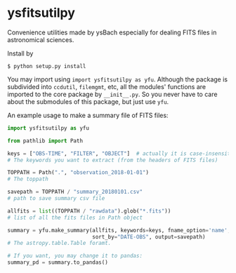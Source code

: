 # ysfitsutilpy
Convenience utilities made by ysBach especially for dealing FITS files in astronomical sciences.

Install by
```
$ python setup.py install
```

You may import using ``import ysfitsutilpy as yfu``.
Although the package is subdivided into ``ccdutil``, ``filemgmt``, etc, all the modules' functions are imported to the core package by ``__init__.py``. So you never have to care about the submodules of this package, but just use ``yfu``.

An example usage to make a summary file of FITS files:
```python
import ysfitsutilpy as yfu

from pathlib import Path

keys = ["OBS-TIME", "FILTER", "OBJECT"]  # actually it is case-insensitive
# The keywords you want to extract (from the headers of FITS files)

TOPPATH = Path(".", "observation_2018-01-01")
# The toppath

savepath = TOPPATH / "summary_20180101.csv"
# path to save summary csv file

allfits = list((TOPPATH / "rawdata").glob("*.fits"))
# list of all the fits files in Path object

summary = yfu.make_summary(allfits, keywords=keys, fname_option='name',
                           sort_by="DATE-OBS", output=savepath)
# The astropy.table.Table foramt.

# If you want, you may change it to pandas:
summary_pd = summary.to_pandas()
```